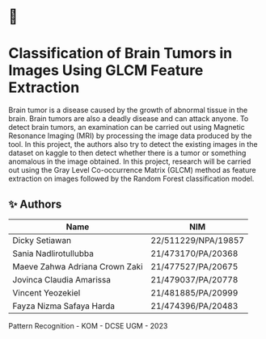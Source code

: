 # 🧠 
# Classification of Brain Tumors in Images Using GLCM Feature Extraction

Brain tumor is a disease caused by the growth of abnormal tissue in the brain. Brain tumors are also a deadly disease and can attack anyone. To detect brain tumors, an examination can be carried out using Magnetic Resonance Imaging (MRI) by processing the image data produced by the tool. In this project, the authors also try to detect the existing images in the dataset on kaggle to then detect whether there is a tumor or something anomalous in the image obtained. In this project, research will be carried out using the Gray Level Co-occurrence Matrix (GLCM) method as feature extraction on images followed by the Random Forest classification model.

## ✨ Authors

|              Name              |         NIM        | 
| ------------------------------ | ------------------ |
| Dicky Setiawan                 | 22/511229/NPA/19857| 
| Sania Nadlirotullubba          | 21/473170/PA/20368 | 
| Maeve Zahwa Adriana Crown Zaki | 21/477527/PA/20675 |
| Jovinca Claudia Amarissa       | 21/479037/PA/20778 |
| Vincent Yeozekiel              | 21/481885/PA/20999 |
| Fayza Nizma Safaya Harda       | 21/474396/PA/20483 |

Pattern Recognition - KOM - DCSE UGM - 2023

